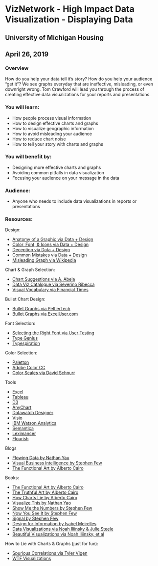 # VizNetwork - High Impact Data Visualization - Displaying Data
## University of Michigan Housing
## April 26, 2019

### Overview
How do you help your data tell it’s story? How do you help your audience “get it”? We see graphs everyday that are ineffective, misleading, or even downright wrong. Tom Crawford will lead you through the process of creating effective data visualizations for your reports and presentations.

### You will learn:
* How people process visual information
* How to design effective charts and graphs
* How to visualize geographic information
* How to avoid misleading your audience
* How to reduce chart noise
* How to tell your story with charts and graphs

### You will benefit by:
* Designing more effective charts and graphs
* Avoiding common pitfalls in data visualization
* Focusing your audience on your message in the data

### Audience:
* Anyone who needs to include data visualizations in reports or presentations

### Resources:

Design:
* [Anatomy of a Graphic via Data + Design](https://infoactive.co/data-design/ch14.html)
* [Color, Font, & Icons via Data + Design](https://infoactive.co/data-design/ch15.html)
* [Deception via Data + Design](https://infoactive.co/data-design/ch17.html)
* [Common Mistakes via Data + Design](https://infoactive.co/data-design/ch18.html)
* [Misleading Graph via Wikipedia](https://en.wikipedia.org/wiki/Misleading_graph)

Chart & Graph Selection:
* [Chart Suggestions via A. Abela](http://extremepresentation.typepad.com/files/choosing-a-good-chart-09.pdf)
* [Data Viz Catalogue via Severino Ribecca](http://datavizcatalogue.com/)
* [Visual Vocabulary via Financial Times](https://github.com/ft-interactive/chart-doctor/blob/master/visual-vocabulary/Visual-vocabulary.pdf)

Bullet Chart Design:
* [Bullet Graphs via PeltierTech](http://peltiertech.com/bullet-charts-in-excel/)
* [Bullet Graphs via ExcelUser.com](http://exceluser.com/excel_dashboards/bullet-graph.htm)

Font Selection:
* [Selecting the Right Font via User Testing](http://www.usertesting.com/blog/2014/08/06/choosing-the-right-font-a-guide-to-typography-and-user-experience/)
* [Type Genius](http://www.typegenius.com/)
* [Typespiration](http://typespiration.com/)

Color Selection:
* [Paletton](http://paletton.com/#uid=1000u0kllllaFw0g0qFqFg0w0aF)
* [Adobe Color CC](https://color.adobe.com/create/color-wheel/)
* [Color Scales via David Schnurr](https://medium.com/@dschnr/using-clustering-to-create-a-new-d3-js-color-scale-dec4ccd639d2#.9cppt8yml)

Tools
* [Excel](https://products.office.com/en-us/excel)
* [Tableau](http://www.tableau.com/)
* [D3](http://d3js.org/)
* [AnyChart](http://www.anychart.com/) 
* [Datawatch Designer](http://www.datawatch.com/products/datawatch-designer/)
* [Visio](https://products.office.com/en-us/Visio/flowchart-software)
* [IBM Watson Analytics](http://www.ibm.com/analytics/watson-analytics/)
* [Semantica](http://www.semanticresearch.com/semantica-pro)
* [Leximancer](http://info.leximancer.com/)
* [Flourish](https://flourish.studio/)

Blogs
* [Flowing Data by Nathan Yau](http://flowingdata.com/)
* [Visual Business Intelligence by Stephen Few](http://www.perceptualedge.com/blog/)
* [The Functional Art by Alberto Cairo](http://www.thefunctionalart.com/)

Books:
* [The Functional Art by Alberto Cairo](http://www.amazon.com/Functional-Art-introduction-information-visualization/dp/0321834739/ref=sr_1_1?ie=UTF8&qid=1449345092&sr=8-1&keywords=alberto+cairo)
* [The Truthful Art by Alberto Cairo](http://www.amazon.com/Truthful-Art-Data-Charts-Communication/dp/0321934075/ref=sr_1_2?ie=UTF8&qid=1449345092&sr=8-2&keywords=alberto+cairo)
* [How Charts Lie by Alberto Cairo](https://www.amazon.com/How-Charts-Lie-Getting-Information/dp/1324001569)
* [Visualize This by Nathan Yao](http://www.amazon.com/Visualize-This-FlowingData-Visualization-Statistics/dp/0470944889/ref=sr_1_5?ie=UTF8&qid=1449345092&sr=8-5&keywords=alberto+cairo)
* [Show Me the Numbers by Stephen Few](http://www.amazon.com/Show-Me-Numbers-Designing-Enlighten/dp/0970601972/ref=pd_sim_14_3?ie=UTF8&dpID=41kOQycFwLL&dpSrc=sims&preST=_AC_UL160_SR124%2C160_&refRID=1A89PC5EJNERTADXKFS0)
* [Now You See It by Stephen Few](http://www.amazon.com/Now-You-See-Visualization-Quantitative/dp/0970601980/ref=pd_bxgy_14_img_3?ie=UTF8&refRID=09Y7NZWXRK9ZTVNDWG04)
* [Signal by Stephen Few](http://www.amazon.com/Signal-Understanding-Matters-World-Noise/dp/1938377052/ref=pd_sim_14_5?ie=UTF8&dpID=41XyQugnYBL&dpSrc=sims&preST=_AC_UL160_SR124%2C160_&refRID=1A89PC5EJNERTADXKFS0)
* [Design for Information by Isabel Meirelles](http://www.amazon.com/Design-Information-Introduction-Histories-Visualizations/dp/1592538061/ref=sr_1_9?ie=UTF8&qid=1449345092&sr=8-9&keywords=alberto+cairo)
* [Data Visualizations via Noah Iliinsky & Julie Steele](http://www.amazon.com/Designing-Data-Visualizations-Informational-Relationships/dp/1449312284/ref=sr_1_1?ie=UTF8&qid=1449345480&sr=8-1&keywords=noah+iliinsky)
* [Beautiful Visualizations via Noah Iliinsky, et al](http://www.amazon.com/Beautiful-Visualization-Looking-through-Practice/dp/1449379869/ref=sr_1_2?ie=UTF8&qid=1449345480&sr=8-2&keywords=noah+iliinsky)

How to Lie with Charts & Graphs (just for fun):
* [Spurious Correlations via Tyler Vigen](http://www.tylervigen.com/spurious-correlations)
* [WTF Visualizations](http://viz.wtf/)
